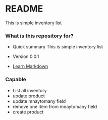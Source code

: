 # README #

This is simple inventory list

### What is this repository for? ###

* Quick summary
    This is simple inventory list
* Version
    0.0.1

* [Learn Markdown](https://github.com/Alisher007/checklist)

### Capable ###

* List all inventory
* update product
* update mnaytomany field
* remove one item from mnaytomany field
* create product
